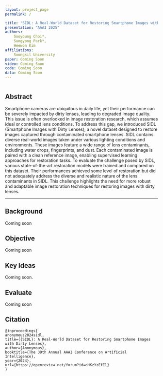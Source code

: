 ```yaml
---
layout: project_page
permalink: /

title: "SIDL: A Real-World Dataset for Restoring Smartphone Images with Dirty Lenses"
presentation: "AAAI 2025"
authors:
    Sooyoung Choi*,
    Sungyong Park*,
    Heewon Kim
affiliations:
    Soongsil University
paper: Coming Soon
video: Coming Soon
code: Coming Soon
data: Coming Soon
---
```


<!-- Using HTML to center the abstract -->
<div class="columns is-centered has-text-centered">
    <div class="column is-four-fifths">
        <h2>Abstract</h2>
        <div class="content has-text-justified">
Smartphone cameras are ubiquitous in daily life, yet their performance can be severely impacted by dirty lenses, leading to degraded image quality. This issue is often overlooked in image restoration research, which assumes ideal or controlled lens conditions. To address this gap, we introduced SIDL (Smartphone Images with Dirty Lenses), a novel dataset designed to restore images captured through contaminated smartphone lenses. SIDL contains diverse real-world images taken under various lighting conditions and environments. These images feature a wide range of lens contaminants, including water drops, fingerprints, and dust. Each contaminated image is paired with a clean reference image, enabling supervised learning approaches for restoration tasks. To evaluate the challenge posed by SIDL, various state-of-the-art restoration models were trained and compared on this dataset. Their performances achieved some level of restoration but did not adequately address the diverse and realistic nature of the lens contaminants in SIDL. This challenge highlights the need for more robust and adaptable image restoration techniques for restoring images with dirty lenses.
        </div>
    </div>
</div>

---


## Background
Coming soon

## Objective
Coming soon

## Key Ideas
Coming soon.

## Evaluate
Coming soon

## Citation
```
@inproceedings{
anonymous2024sidl,
title={{SIDL}: A Real-World Dataset for Restoring Smartphone Images with Dirty Lenses},
author={Anonymous},
booktitle={The 39th Annual AAAI Conference on Artificial Intelligence},
year={2024},
url={https://openreview.net/forum?id=oHKzYzEfIl}
}
```
